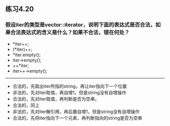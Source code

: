 ## 练习4.20
### 假设iter的类型是vector<string>::iterator，说明下面的表达式是否合法，如果合法表达式的含义是什么？如果不合法，错在何处？
* *iter++;
* (*iter)++;
* *iter.empty();
* iter->empty();
* ++*iter;
* iter++->empty();
***
* 合法的，先取出iter所指的string，再让iter指向下一个位置
* 非法的，先对iter取值，再自增1，但是string没有自增操作
* 合法的，先对iter取值，再判断是否为空串。
* 合法的，同上
* 非法的，先对iter解引用，再后置自增1，但是string没有自增操作
* 合法的，先将iter指向下一个元素，再判断指向的string是否为空串

